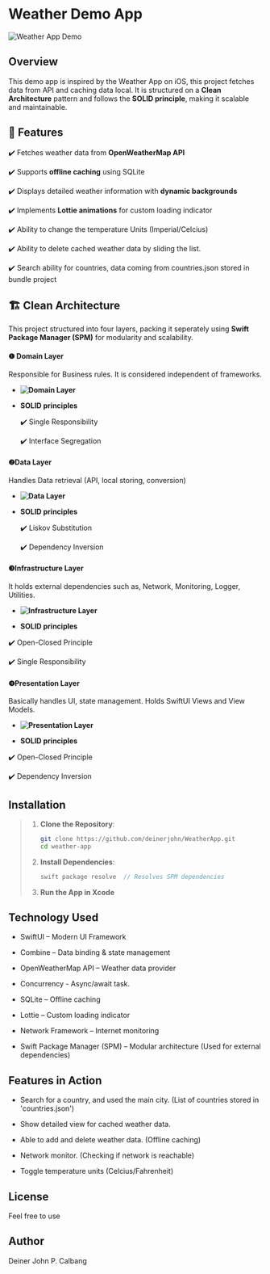 # Weather Demo App  

![Weather App Demo](Assets/readme/app_overview.gif)

## Overview

This demo app is inspired by the Weather App on iOS, this project fetches data from API and caching data local. It is structured on a **Clean Architecture** pattern and follows the **SOLID principle**, making it scalable and maintainable.


## 📱 Features  
✔️ Fetches weather data from **OpenWeatherMap API**  

✔️ Supports **offline caching** using SQLite  

✔️ Displays detailed weather information with **dynamic backgrounds**  

✔️ Implements **Lottie animations** for custom loading indicator

✔️ Ability to change the temperature Units (Imperial/Celcius)

✔️ Ability to delete cached weather data by sliding the list.

✔️ Search ability for countries, data coming from countries.json stored in bundle project


## 🏗️ Clean Architecture

This project structured into four layers, packing it seperately using **Swift Package Manager (SPM)** for modularity and scalability.

#### ❶ Domain Layer
Responsible for Business rules. It is considered independent of frameworks.

+ **![Domain Layer](Assets/readme/domain_layer.png)**

+ **SOLID principles**

  ✔️ Single Responsibility

  ✔️ Interface Segregation

#### ❷Data Layer
Handles Data retrieval (API, local storing, conversion)
+ **![Data Layer](Assets/readme/data_layer.png)**

+ **SOLID principles**

  ✔️ Liskov Substitution

  ✔️ Dependency Inversion

#### ❸Infrastructure Layer
It holds external dependencies such as, Network, Monitoring, Logger, Utilities.
+ **![Infrastructure Layer](Assets/readme/infrastructure_layer.png)**

+ **SOLID principles**

✔️ Open-Closed Principle

✔️ Single Responsibility

#### ❹Presentation Layer
Basically handles UI, state management. Holds SwiftUI Views and View Models.
+ **![Presentation Layer](Assets/readme/presentation_layer.png)**

+ **SOLID principles**

✔️ Open-Closed Principle

✔️ Dependency Inversion


## Installation
> 1. **Clone the Repository**:
>    ```bash
>    git clone https://github.com/deinerjohn/WeatherApp.git
>    cd weather-app
>    ```
> 2. **Install Dependencies**:
>    ```swift
>    swift package resolve  // Resolves SPM dependencies
>    ```
> 3. **Run the App in Xcode**
  
## Technology Used

+ SwiftUI – Modern UI Framework

+ Combine – Data binding & state management

+ OpenWeatherMap API – Weather data provider

+ Concurrency - Async/await task.

+ SQLite – Offline caching

+ Lottie – Custom loading indicator

+ Network Framework – Internet monitoring

+ Swift Package Manager (SPM) – Modular architecture (Used for external dependencies)

## Features in Action

+ Search for a country, and used the main city. (List of countries stored in 'countries.json')

+ Show detailed view for cached weather data.

+ Able to add and delete weather data. (Offline caching)

+ Network monitor. (Checking if network is reachable)

+ Toggle temperature units (Celcius/Fahrenheit)

## License
Feel free to use

## Author

Deiner John P. Calbang

